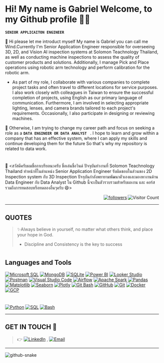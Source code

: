 # Hi! My name is Gabriel Welcome, to my Github profile 👋✨
**`SENIOR APPLICAITON ENGINEER`**

💬 Hi please let me introduct myself My name is Gabriel you can call me Wind.Currently I'm Senior Application Engineer responsible for overseeing 3D, 2D, and Vision AI inspection systems at Solomon Teachnology Thailand, as well as conducting machine inspections to assess the quality of customer products and solutions. Additionally, I manage Pick and Place operations using robotic arm technology and perform calibration for the robotic arm.

- As part of my role, I collaborate with various companies to complete project tasks and often travel to different locations for service purposes. I also work closely with colleagues in Taiwan to ensure the successful completion of projects, using English as our primary language of communication. Furthermore, I am involved in selecting appropriate lighting, lenses, and camera brands tailored to each project's requirements. Occasionally, I also participate in designing or reviewing machines.

🌱 Otherwise, I am trying to change my career path and focus on seeking a role as a  **`DATA ENGINEER OR DATA ANALYST `** . I hope to learn and grow within a company that has an effective system, where I can apply my skills and continue developing them for the future So that's why my repository is related to data work.

#

💬 <สวัสดีครับผมชื่อกาเบรียลนะครับ ชื่อเล่นชื่อวินด์ ปัจจุบันทำงานที่ Solomon Teachnology Thailand ทำหน้าที่ในตำแหน่ง Senior Application Engineer 
รับผิดชอบในส่วนของ 2D Inspection system กับ 3D Inspection ปัจจุบันกำลังพยายามพัฒนาตัวเองและมองหางานด้าน Data Engineer กับ Data Analyst ใน Github นี้จะเป็นตัวรวบรวมสำหรับผลงาน และ คอร์สรวมถึงการทดสอบหรือทดลองอื่นๆครับ 😄>


<p align="right"> <a href="https://github.com/WindGabrielx?tab=followers"><img alt="followers" title="Follow me on Github" src="https://custom-icon-badges.demolab.com/github/followers/WindGabrielx?color=236ad3&labelColor=1155ba&style=for-the-badge&logo=person-add&label=Follow&logoColor=white"/></a>  

  <img align="right" alt="Visitor Count" title="Visitors to my profile" src="https://komarev.com/ghpvc/?username=WindGabrielx&color=55960c&style=for-the-badge&label=Profile%20Views">
</a>



</p>
  
---

## QUOTES
> ✨Always believe in yourself, no matter what others think, and place your hope in God.
> - Discipline and Consistency is the key to success

#

## Languages and Tools

[![Microsoft SQL](https://custom-icon-badges.demolab.com/badge/-Microsoft%20SQL-A00000?style=for-the-badge&logo=microsoftsqlserver&logoColor=white&link=https%3A%2F%2Flearn.microsoft.com%2Fen-us%2Fsql%2F)](https://learn.microsoft.com/en-us/sql/)
[![MongoDB](https://custom-icon-badges.demolab.com/badge/-MongoDB-47A248?style=for-the-badge&logo=mongodb&logoColor=white)](https://www.mongodb.com/)
[![SQLite](https://custom-icon-badges.demolab.com/badge/-SQLite-003B57?style=for-the-badge&logo=sqlite&logoColor=white&link=https%3A%2F%2Fwww.sqlite.org%2F)](https://www.sqlite.org/)
[![Power BI](https://custom-icon-badges.demolab.com/badge/-Power%20BI-F2C811?style=for-the-badge&logo=powerbi&logoColor=white&labelColor=F2C811&link=https%3A%2F%2Fpowerbi.microsoft.com%2F)](https://powerbi.microsoft.com/)
[![Looker Studio](https://custom-icon-badges.demolab.com/badge/-Looker%20Studio-4285F4?style=for-the-badge&logo=googleanalytics&logoColor=white&link=https%3A%2F%2Flookerstudio.google.com%2F)](https://lookerstudio.google.com/)
[![Postman](https://custom-icon-badges.demolab.com/badge/-Postman-FF6C37?style=for-the-badge&logo=postman&logoColor=white&link=https%3A%2F%2Fwww.postman.com%2F)](https://www.postman.com/)
[![Visual Studio Code](https://custom-icon-badges.demolab.com/badge/-Visual%20Studio%20Code-0078d7?style=for-the-badge&logo=visualstudiocode&logoColor=white&link=https%3A%2F%2Fcode.visualstudio.com%2F)](https://code.visualstudio.com/)
[![Airflow](https://custom-icon-badges.demolab.com/badge/-Airflow-003B57?style=for-the-badge&logo=apacheairflow&logoColor=white&labelColor=003B57&link=https%3A%2F%2Fairflow.apache.org%2F)](https://airflow.apache.org/)
[![Apache Spark](https://custom-icon-badges.demolab.com/badge/-Apache%20Spark-E25A1C?style=for-the-badge&logo=apache-spark&logoColor=white&labelColor=E25A1C&link=https%3A%2F%2Fspark.apache.org%2F)](https://spark.apache.org/)
[![Pandas](https://custom-icon-badges.demolab.com/badge/-Pandas-150458?style=for-the-badge&logo=pandas&logoColor=white&link=https%3A%2F%2Fpandas.pydata.org%2F)](https://pandas.pydata.org/)
[![Matplotlib](https://custom-icon-badges.demolab.com/badge/-Matplotlib-FF69B4?style=for-the-badge&logo=matplotlib&logoColor=white&link=https%3A%2F%2Fmatplotlib.org%2F)](https://matplotlib.org/)
[![Seaborn](https://custom-icon-badges.demolab.com/badge/-Seaborn-3498DB?style=for-the-badge&logo=seaborn&logoColor=white&link=https%3A%2F%2Fseaborn.pydata.org%2F)](https://seaborn.pydata.org/)
[![Plotly](https://custom-icon-badges.demolab.com/badge/-Plotly-9B59B6?style=for-the-badge&logo=plotly&logoColor=white&link=https%3A%2F%2Fplotly.com%2Fpython%2F)](https://plotly.com/python/)
[![Git Bash](https://custom-icon-badges.demolab.com/badge/-Git%20Bash-4C9FD9?style=for-the-badge&logo=gitbash&logoColor=white&link=https%3A%2F%2Fgit-scm.com%2F)](https://git-scm.com/)
[![GitHub](https://custom-icon-badges.demolab.com/badge/-GitHub-181717?style=for-the-badge&logo=github&logoColor=white&link=https%3A%2F%2Fgithub.com%2F)](https://github.com/)
[![Git](https://custom-icon-badges.demolab.com/badge/-Git-F1502F?style=for-the-badge&logo=git&logoColor=white&link=https%3A%2F%2Fgit-scm.com%2F)](https://git-scm.com/)
[![Docker](https://custom-icon-badges.demolab.com/badge/-Docker-0db7ed?style=for-the-badge&logo=docker&logoColor=white)](https://www.docker.com/)
[![GCP](https://custom-icon-badges.demolab.com/badge/-Google%20Cloud-1a73e8?style=for-the-badge&logo=googlecloud&logoColor=white)](https://cloud.google.com/)






#



[![Python](https://custom-icon-badges.demolab.com/badge/-Python-4584b6?style=for-the-badge&logo=python&logoColor=white&link=https%3A%2F%2Fwww.python.org%2F)](https://www.python.org/)
[![SQL](https://custom-icon-badges.demolab.com/badge/-SQL-CC2927?style=for-the-badge&logo=postgresql&logoColor=white&link=https%3A%2F%2Fen.wikipedia.org%2Fwiki%2FSQL)](https://en.wikipedia.org/wiki/SQL)
[![Bash](https://custom-icon-badges.demolab.com/badge/-Bash-555555?style=for-the-badge&logo=gnu-bash&logoColor=white&link=https%3A%2F%2Fen.wikipedia.org%2Fwiki%2FBash_%28Unix_shell%29)](https://en.wikipedia.org/wiki/Bash_%28Unix_shell%29)






---


## GET IN TOUCH 👀
> 👉 [![LinkedIn](https://custom-icon-badges.demolab.com/badge/-LinkedIn-0A66C2?style=flat&logo=linkedin&logoColor=white&link=https%3A%2F%2Fwww.linkedin.com%2Fin%2Fgabriel-phorncharoenmusikul-9b863b271%2F)](https://www.linkedin.com/in/gabriel-phorncharoenmusikul-9b863b271/) , [![Email](https://custom-icon-badges.demolab.com/badge/-Email-D14836?style=flat&logo=gmail&logoColor=white&link=mailto:gabriel.pcmk@hotmail.com)](mailto:gabriel.pcmk@hotmail.com)


---

<picture>
  <source media="(prefers-color-scheme: dark)" srcset="https://raw.githubusercontent.com/tobiasmeyhoefer/tobiasmeyhoefer/output/github-snake-dark.svg" />
  <source media="(prefers-color-scheme: light)" srcset="https://raw.githubusercontent.com/tobiasmeyhoefer/tobiasmeyhoefer/output/github-snake.svg" />
  <img alt="github-snake" src="https://raw.githubusercontent.com/tobiasmeyhoefer/tobiasmeyhoefer/output/github-snake.svg" />
</picture>

